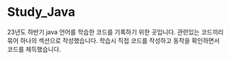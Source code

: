 # Study_Java

23년도 하반기 java 언어를 학습한 코드를 기록하기 위한 곳입니다.
관련있는 코드끼리 묶어 하나의 섹션으로 작성했습니다. 
학습시 직접 코드를 작성하고 동작을 확인하면서 코드를 체득했습니다.
